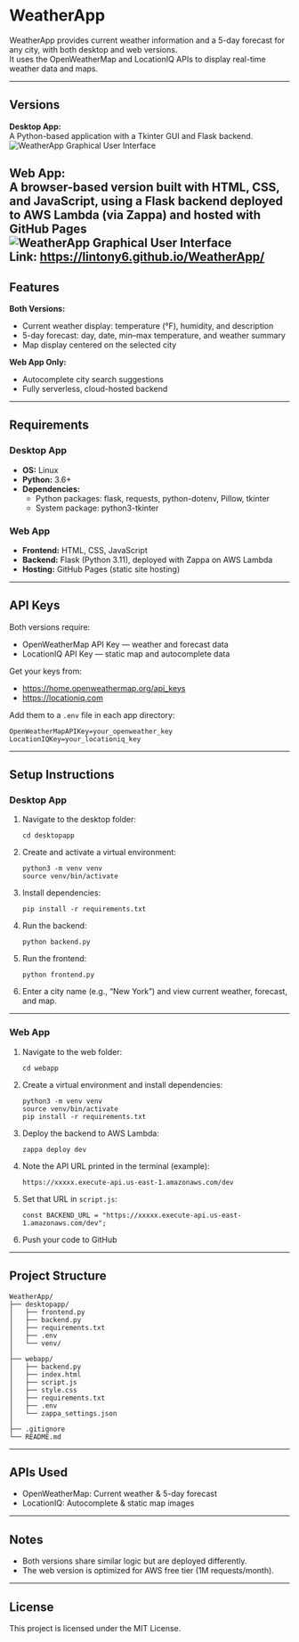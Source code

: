 # WeatherApp

WeatherApp provides current weather information and a 5-day forecast for any city, with both desktop and web versions.  
It uses the OpenWeatherMap and LocationIQ APIs to display real-time weather data and maps.

---

## Versions

**Desktop App:**  
A Python-based application with a Tkinter GUI and Flask backend.  
![WeatherApp Graphical User Interface](WeatherAppDesktopUI.png)

**Web App:**  
A browser-based version built with HTML, CSS, and JavaScript, using a Flask backend deployed to AWS Lambda (via Zappa) and hosted with GitHub Pages
![WeatherApp Graphical User Interface](WeatherAppWebUI.png)  
Link: https://lintony6.github.io/WeatherApp/
---

## Features

**Both Versions:**
- Current weather display: temperature (°F), humidity, and description  
- 5-day forecast: day, date, min–max temperature, and weather summary  
- Map display centered on the selected city  

**Web App Only:**
- Autocomplete city search suggestions  
- Fully serverless, cloud-hosted backend  

---

## Requirements

### Desktop App
- **OS:** Linux  
- **Python:** 3.6+  
- **Dependencies:**  
  - Python packages: flask, requests, python-dotenv, Pillow, tkinter  
  - System package: python3-tkinter

### Web App
- **Frontend:** HTML, CSS, JavaScript  
- **Backend:** Flask (Python 3.11), deployed with Zappa on AWS Lambda  
- **Hosting:** GitHub Pages (static site hosting)  

---

## API Keys
Both versions require:
- OpenWeatherMap API Key — weather and forecast data  
- LocationIQ API Key — static map and autocomplete data  

Get your keys from:
- https://home.openweathermap.org/api_keys  
- https://locationiq.com  

Add them to a `.env` file in each app directory:
```
OpenWeatherMapAPIKey=your_openweather_key
LocationIQKey=your_locationiq_key
```

---

## Setup Instructions

### Desktop App

1. Navigate to the desktop folder:
   ```
   cd desktopapp
   ```
2. Create and activate a virtual environment:
   ```
   python3 -m venv venv
   source venv/bin/activate
   ```
3. Install dependencies:
   ```
   pip install -r requirements.txt
   ```
4. Run the backend:
   ```
   python backend.py
   ```
5. Run the frontend:
   ```
   python frontend.py
   ```
6. Enter a city name (e.g., “New York”) and view current weather, forecast, and map.

---

### Web App

1. Navigate to the web folder:
   ```
   cd webapp
   ```
2. Create a virtual environment and install dependencies:
   ```
   python3 -m venv venv
   source venv/bin/activate
   pip install -r requirements.txt
   ```
3. Deploy the backend to AWS Lambda:
   ```
   zappa deploy dev
   ```
4. Note the API URL printed in the terminal (example):
   ```
   https://xxxxx.execute-api.us-east-1.amazonaws.com/dev
   ```
5. Set that URL in `script.js`:
   ```
   const BACKEND_URL = "https://xxxxx.execute-api.us-east-1.amazonaws.com/dev";
   ```
6. Push your code to GitHub 

---

## Project Structure
```
WeatherApp/
├── desktopapp/
│   ├── frontend.py
│   ├── backend.py
│   ├── requirements.txt
│   ├── .env
│   └── venv/
│
├── webapp/
│   ├── backend.py
│   ├── index.html
│   ├── script.js
│   ├── style.css
│   ├── requirements.txt
│   ├── .env
│   └── zappa_settings.json
│
├── .gitignore
└── README.md
```

---

## APIs Used
- OpenWeatherMap: Current weather & 5-day forecast  
- LocationIQ: Autocomplete & static map images  

---

## Notes
- Both versions share similar logic but are deployed differently.  
- The web version is optimized for AWS free tier (1M requests/month).  

---

## License
This project is licensed under the MIT License.
